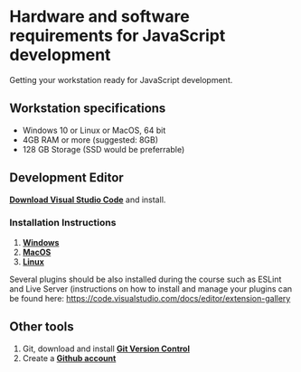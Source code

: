 # Hardware and software requirements for JavaScript development

Getting your workstation ready for JavaScript development.
## Workstation specifications
- Windows 10 or Linux or MacOS, 64 bit
- 4GB RAM or more (suggested: 8GB)
- 128 GB Storage (SSD would be preferrable)

## Development Editor
**[Download Visual Studio Code](https://code.visualstudio.com/)** and install.

### Installation Instructions
1. **[Windows](https://code.visualstudio.com/docs/setup/windows)**
2. **[MacOS](https://code.visualstudio.com/docs/setup/mac)**
3. **[Linux](https://code.visualstudio.com/docs/setup/linux)**

Several plugins should be also installed during the course such as ESLint and Live Server
(instructions on how to install and manage your plugins can be found here: https://code.visualstudio.com/docs/editor/extension-gallery

## Other tools
1. Git, download and install **[Git Version Control](https://git-scm.com/downloads)**
2. Create a **[Github account](https://github.com/join)**
